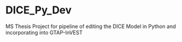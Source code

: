 # DICE_Py_Dev
MS Thesis Project for pipeline of editing the DICE Model in Python and incorporating into GTAP-InVEST
